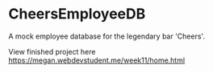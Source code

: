 # CheersEmployeeDB
A mock employee database for the legendary bar 'Cheers'.

View finished project here https://megan.webdevstudent.me/week11/home.html
